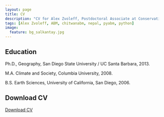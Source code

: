 ```yaml
---
layout: page
title: CV
description: "CV for Alex Zvoleff, Postdoctoral Associate at Conservation International"
tags: [Alex Zvoleff, ABM, chitwanabm, nepal, pyabm, python]
image:
  feature: bg_salkantay.jpg
---
```


## Education

Ph.D., Geography, San Diego State University / UC Santa Barbara, 2013.

M.A. Climate and Society, Columbia University, 2008.

B.S. Earth Sciences, University of California, San Diego, 2006.

## Download CV

[Download CV](pdfs/Zvoleff_CV.pdf)

